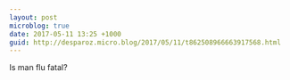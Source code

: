 ```yaml
---
layout: post
microblog: true
date: 2017-05-11 13:25 +1000
guid: http://desparoz.micro.blog/2017/05/11/t862508966663917568.html
---
```

Is man flu fatal?
